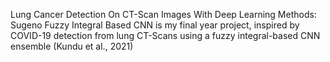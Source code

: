 Lung Cancer Detection On CT-Scan Images With Deep Learning Methods: Sugeno Fuzzy Integral Based CNN is my final year project, inspired by COVID-19 detection from lung CT-Scans using a fuzzy integral-based CNN ensemble (Kundu et al., 2021) 
